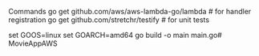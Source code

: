 Commands
go get github.com/aws/aws-lambda-go/lambda # for handler registration
	go get github.com/stretchr/testify # for unit tests


set GOOS=linux
set GOARCH=amd64
go build -o main main.go# MovieAppAWS
